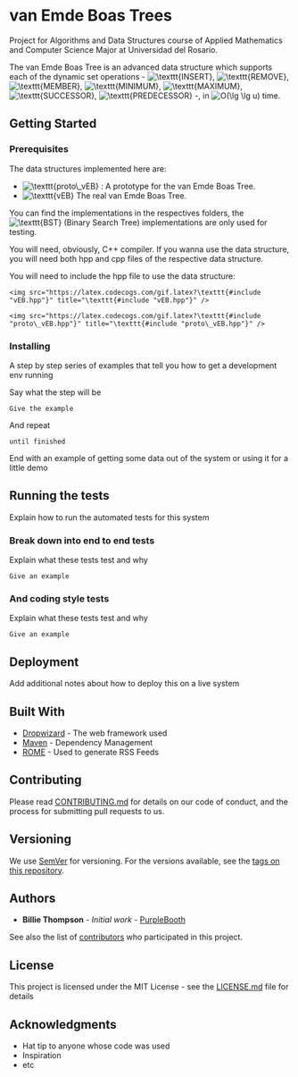 # van Emde Boas Trees

Project for Algorithms and Data Structures course of Applied Mathematics and Computer Science Major at Universidad del Rosario.

The van Emde Boas Tree is an advanced data structure which supports each of the dynamic set operations - <img src="https://latex.codecogs.com/gif.latex?\texttt{INSERT}" title="\texttt{INSERT}" />, <img src="https://latex.codecogs.com/gif.latex?\texttt{REMOVE}" title="\texttt{REMOVE}" />, <img src="https://latex.codecogs.com/gif.latex?\texttt{MEMBER}" title="\texttt{MEMBER}" />, <img src="https://latex.codecogs.com/gif.latex?\texttt{MINIMUM}" title="\texttt{MINIMUM}" />, <img src="https://latex.codecogs.com/gif.latex?\texttt{MAXIMUM}" title="\texttt{MAXIMUM}" />, <img src="https://latex.codecogs.com/gif.latex?\texttt{SUCCESSOR}" title="\texttt{SUCCESSOR}" />, <img src="https://latex.codecogs.com/gif.latex?\texttt{PREDECESSOR}" title="\texttt{PREDECESSOR}" /> -, in <img src="https://latex.codecogs.com/gif.latex?O(\lg&space;\lg&space;u)" title="O(\lg \lg u)" /> time.

## Getting Started

### Prerequisites

The data structures implemented here are: 

- <img src="https://latex.codecogs.com/gif.latex?\texttt{proto\_vEB}" title="\texttt{proto\_vEB}" /> : A prototype for the van Emde Boas Tree.
- <img src="https://latex.codecogs.com/gif.latex?\texttt{vEB}" title="\texttt{vEB}" /> The real van Emde Boas Tree.

You can find the implementations in the respectives folders, the <img src="https://latex.codecogs.com/gif.latex?\texttt{BST}" title="\texttt{BST}" /> (Binary Search Tree) implementations are only used for testing.

You will need, obviously, C++ compiler. If you wanna use the data structure, you will need both hpp and cpp files of the respective data structure.

You will need to include the hpp file to use the data structure: 
```
<img src="https://latex.codecogs.com/gif.latex?\texttt{#include "vEB.hpp"}" title="\texttt{#include "vEB.hpp"}" /> 
```
```
<img src="https://latex.codecogs.com/gif.latex?\texttt{#include "proto\_vEB.hpp"}" title="\texttt{#include "proto\_vEB.hpp"}" /> 
```

### Installing

A step by step series of examples that tell you how to get a development env running

Say what the step will be

```
Give the example
```

And repeat

```
until finished
```

End with an example of getting some data out of the system or using it for a little demo

## Running the tests

Explain how to run the automated tests for this system

### Break down into end to end tests

Explain what these tests test and why

```
Give an example
```

### And coding style tests

Explain what these tests test and why

```
Give an example
```

## Deployment

Add additional notes about how to deploy this on a live system

## Built With

* [Dropwizard](http://www.dropwizard.io/1.0.2/docs/) - The web framework used
* [Maven](https://maven.apache.org/) - Dependency Management
* [ROME](https://rometools.github.io/rome/) - Used to generate RSS Feeds

## Contributing

Please read [CONTRIBUTING.md](https://gist.github.com/PurpleBooth/b24679402957c63ec426) for details on our code of conduct, and the process for submitting pull requests to us.

## Versioning

We use [SemVer](http://semver.org/) for versioning. For the versions available, see the [tags on this repository](https://github.com/your/project/tags). 

## Authors

* **Billie Thompson** - *Initial work* - [PurpleBooth](https://github.com/PurpleBooth)

See also the list of [contributors](https://github.com/your/project/contributors) who participated in this project.

## License

This project is licensed under the MIT License - see the [LICENSE.md](LICENSE.md) file for details

## Acknowledgments

* Hat tip to anyone whose code was used
* Inspiration
* etc

